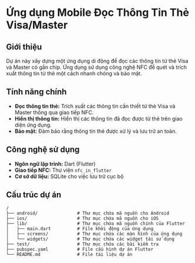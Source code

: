 # Ứng dụng Mobile Đọc Thông Tin Thẻ Visa/Master

## Giới thiệu
Dự án này xây dựng một ứng dụng di động để đọc các thông tin từ thẻ Visa và Master có gắn chip. Ứng dụng sử dụng công nghệ NFC để quét và trích xuất thông tin từ thẻ một cách nhanh chóng và bảo mật.

## Tính năng chính
- **Đọc thông tin thẻ:** Trích xuất các thông tin cần thiết từ thẻ Visa và Master thông qua giao tiếp NFC.
- **Hiển thị thông tin:** Hiển thị các thông tin đã đọc được từ thẻ trên giao diện ứng dụng.
- **Bảo mật:** Đảm bảo rằng thông tin thẻ được xử lý và lưu trữ an toàn.

## Công nghệ sử dụng
- **Ngôn ngữ lập trình:** Dart (Flutter)
- **Giao tiếp NFC:** Thư viện `nfc_in_flutter`
- **Cơ sở dữ liệu:** SQLite cho việc lưu trữ cục bộ

## Cấu trúc dự án
```plaintext
/
├── android/               # Thư mục chứa mã nguồn cho Android
├── ios/                   # Thư mục chứa mã nguồn cho iOS
├── lib/                   # Thư mục chứa mã nguồn chính của Flutter
│   ├── main.dart          # File khởi động của ứng dụng
│   ├── screens/           # Thư mục chứa các màn hình của ứng dụng
│   └── widgets/           # Thư mục chứa các widget tái sử dụng
├── test/                  # Thư mục chứa các bài kiểm tra
├── pubspec.yaml           # File cấu hình dự án Flutter
└── README.md              # File tài liệu dự án
